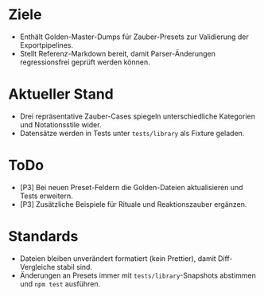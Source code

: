 # Ziele
- Enthält Golden-Master-Dumps für Zauber-Presets zur Validierung der Exportpipelines.
- Stellt Referenz-Markdown bereit, damit Parser-Änderungen regressionsfrei geprüft werden können.

# Aktueller Stand
- Drei repräsentative Zauber-Cases spiegeln unterschiedliche Kategorien und Notationsstile wider.
- Datensätze werden in Tests unter `tests/library` als Fixture geladen.

# ToDo
- [P3] Bei neuen Preset-Feldern die Golden-Dateien aktualisieren und Tests erweitern.
- [P3] Zusätzliche Beispiele für Rituale und Reaktionszauber ergänzen.

# Standards
- Dateien bleiben unverändert formatiert (kein Prettier), damit Diff-Vergleiche stabil sind.
- Änderungen an Presets immer mit `tests/library`-Snapshots abstimmen und `npm test` ausführen.
